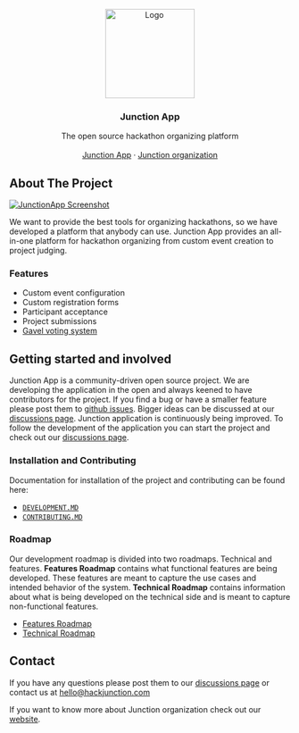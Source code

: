 <!-- PROJECT LOGO -->
<p align="center">
  <a href="https://github.com/hackjunction/">
    <img src="https://res.cloudinary.com/hackjunction/image/upload/v1563872579/misc_assets/junction_logos_2019-emblem_black.png" alt="Logo" width="160" height="160">
  </a>

  <h3 align="center">Junction App</h3>

  <p align="center">
    The open source hackathon organizing platform
    <br />
    <br />
    <a href="https://www.app.hackjunction.com">Junction App</a>
    ·
    <a href="https://www.hackjunction.com">Junction organization</a>
  </p>
</p>

<!-- ABOUT THE PROJECT -->
## About The Project

[![JunctionApp Screenshot][product-screenshot]](https://app.hackjunction.com)

We want to provide the best tools for organizing hackathons, so we have developed a platform that anybody can use. Junction App provides an all-in-one platform for hackathon organizing from custom event creation to project judging.


### Features

* Custom event configuration
* Custom registration forms
* Participant acceptance
* Project submissions
* [Gavel voting system](https://www.anishathalye.com/2015/03/07/designing-a-better-judging-system/)


<!-- ROADMAP & FOLLOWING DEVELOPMENT -->
## Getting started and involved

Junction App is a community-driven open source project. We are developing the application in the open and always keened to have contributors for the project. If you find a bug or have a smaller feature please post them to [github issues](https://github.com/hackjunction/JunctionApp/issues). Bigger ideas can be discussed at our [discussions page][disussions-page]. Junction application is continuously being improved. To follow the development of the application you can start the project and check out our [discussions page][disussions-page].

### Installation and Contributing
Documentation for installation of the project and contributing can be found here:
* [`DEVELOPMENT.MD`](https://github.com/hackjunction/JunctionApp/blob/dev/DEVELOPMENT.md)
* [`CONTRIBUTING.MD`](https://github.com/hackjunction/JunctionApp/blob/dev/CONTRIBUTING.md)

### Roadmap

Our development roadmap is divided into two roadmaps. Technical and features. **Features Roadmap** contains what functional features are being developed. These features are meant to capture the use cases and intended behavior of the system. **Technical Roadmap** contains information about what is being developed on the technical side and is meant to capture non-functional features.
* [Features Roadmap](https://github.com/hackjunction/JunctionApp/projects/10)
* [Technical Roadmap](https://github.com/hackjunction/JunctionApp/projects/11)

## Contact
If you have any questions please post them to our [discussions page][disussions-page] or contact us at hello@hackjunction.com

If you want to know more about Junction organization check out our [website](https://www.hackjunction.com).


[product-screenshot]: https://res.cloudinary.com/hackjunction/image/upload/v1619696835/github/2021-04-29_14-44.png

[disussions-page]: https://github.com/hackjunction/JunctionApp/issues
